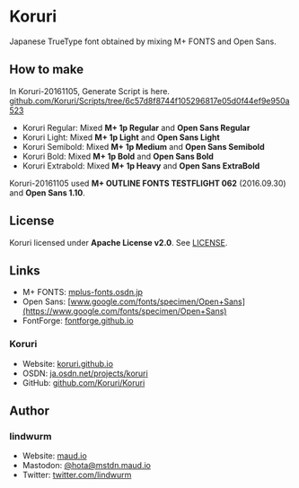 # Koruri

Japanese TrueType font obtained by mixing M+ FONTS and Open Sans.

## How to make

In Koruri-20161105, Generate Script is here.  
[github.com/Koruri/Scripts/tree/6c57d8f8744f105296817e05d0f44ef9e950a523](https://github.com/Koruri/Scripts/tree/6c57d8f8744f105296817e05d0f44ef9e950a523)

- Koruri Regular: Mixed **M+ 1p Regular** and **Open Sans Regular**
- Koruri Light: Mixed **M+ 1p Light** and **Open Sans Light**
- Koruri Semibold: Mixed **M+ 1p Medium** and **Open Sans Semibold**
- Koruri Bold: Mixed **M+ 1p Bold** and **Open Sans Bold**
- Koruri Extrabold: Mixed **M+ 1p Heavy** and **Open Sans ExtraBold**

Koruri-20161105 used **M+ OUTLINE FONTS TESTFLIGHT 062** (2016.09.30) and **Open Sans 1.10**.

## License

Koruri licensed under **Apache License v2.0**. See [LICENSE](LICENSE).

## Links

- M+ FONTS: [mplus-fonts.osdn.jp](https://mplus-fonts.osdn.jp)
- Open Sans: [www.google.com/fonts/specimen/Open+Sans](https://www.google.com/fonts/specimen/Open+Sans)
- FontForge: [fontforge.github.io](https://fontforge.github.io)

### Koruri

- Website: [koruri.github.io](https://koruri.github.io)
- OSDN: [ja.osdn.net/projects/koruri](https://ja.osdn.net/projects/koruri)
- GitHub: [github.com/Koruri/Koruri](https://github.com/Koruri/Koruri)

## Author

### lindwurm

- Website: [maud.io](https://maud.io)
- Mastodon: [@hota@mstdn.maud.io](https://mstdn.maud.io/@hota)
- Twitter: [twitter.com/lindwurm](https://twitter.com/lindwurm)
